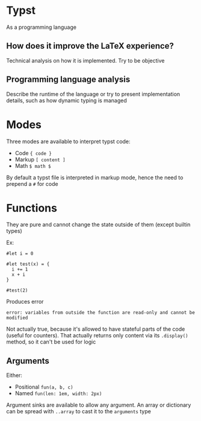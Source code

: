 # Typst
As a programming language

## How does it improve the LaTeX experience?
Technical analysis on how it is implemented. Try to be objective

## Programming language analysis
Describe the runtime of the language or try to present implementation details, such as how dynamic typing is managed

# Modes
<!-- https://typst.app/docs/reference/foundations/eval/ -->
Three modes are available to interpret typst code:
- Code `{ code }`
- Markup `[ content ]`
- Math `$ math $`

By default a typst file is interpreted in markup mode, hence the need to prepend a `#` for code

# Functions
<!-- https://typst.app/docs/reference/types/function/ -->
They are pure and cannot change the state outside of them (except builtin types)

Ex:
```typst
#let i = 0

#let test(x) = {
  i += 1
  x + i
}

#test(2)
```
Produces error
```
error: variables from outside the function are read-only and cannot be modified
```

Not actually true, because it's allowed to have stateful parts of the code (useful for counters).
That actually returns only content via its `.display()` method, so it can't be used for logic

## Arguments
Either:
- Positional `fun(a, b, c)`
- Named  `fun(len: 1em, width: 2px)`

Argument sinks are available to allow any argument. An array or dictionary can be spread with `..array` to cast it to the `arguments` type
